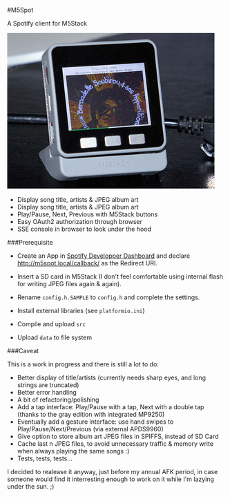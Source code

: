 #M5Spot

A Spotify client for M5Stack

![M5Spot](./doc/M5Spot.jpg)

- Display song title, artists & JPEG album art
- Display song title, artists & JPEG album art
- Play/Pause, Next, Previous with M5Stack buttons
- Easy OAuth2 authorization through browser
- SSE console in browser to look under the hood

###Prerequisite
- Create an App in [Spotify Developper Dashboard](https://developer.spotify.com/dashboard/) and declare
  http://m5spot.local/callback/ as the Redirect URI.
 
- Insert a SD card in M5Stack (I don't feel comfortable using internal flash for writing JPEG files again & again).
- Rename `config.h.SAMPLE` to `config.h` and complete the settings.
- Install external libraries (see `platformio.ini`)
- Compile and upload `src`
- Upload `data` to file system


###Caveat

This is a work in progress and there is still a lot to do:
- Better display of title/artists (currently needs sharp eyes, and long strings are truncated)
- Better error handling
- A bit of refactoring/polishing
- Add a tap interface: Play/Pause with a tap, Next with a double tap (thanks to the gray edition with integrated MP9250)
- Eventually add a gesture interface: use hand swipes to Play/Pause/Next/Previous (via external APDS9960)
- Give option to store album art JPEG files in SPIFFS, instead of SD Card 
- Cache last n JPEG files, to avoid unnecessary traffic & memory write when always playing the same songs :)
- Tests, tests, tests...

I decided to realease it anyway, just before my annual AFK period, in case someone would find it interresting enough
to work on it while I'm lazying under the sun. ;)


 